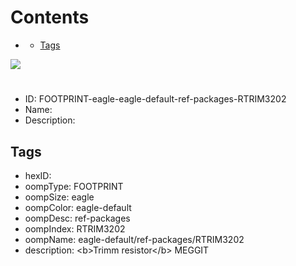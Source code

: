 



Contents
========

* [](#)
	* [Tags](#tags)
  
![][im]
# 

- ID: FOOTPRINT-eagle-eagle-default-ref-packages-RTRIM3202
- Name: 
- Description: 

## Tags

- hexID: 
- oompType: FOOTPRINT
- oompSize: eagle
- oompColor: eagle-default
- oompDesc: ref-packages
- oompIndex: RTRIM3202
- oompName: eagle-default/ref-packages/RTRIM3202
- description: &lt;b&gt;Trimm resistor&lt;/b&gt; MEGGIT



[im]: image.png
